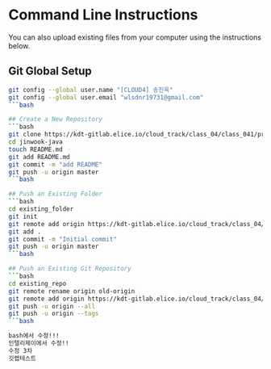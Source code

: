 # Command Line Instructions

You can also upload existing files from your computer using the instructions below.

## Git Global Setup
```bash
git config --global user.name "[CLOUD4] 송진욱"
git config --global user.email "wlsdnr19731@gmail.com"
```bash

## Create a New Repository
```bash
git clone https://kdt-gitlab.elice.io/cloud_track/class_04/class_041/project/jinwook-java.git
cd jinwook-java
touch README.md
git add README.md
git commit -m "add README"
git push -u origin master
```bash

## Push an Existing Folder
```bash
cd existing_folder
git init
git remote add origin https://kdt-gitlab.elice.io/cloud_track/class_04/class_041/project/jinwook-java.git
git add .
git commit -m "Initial commit"
git push -u origin master
```bash

## Push an Existing Git Repository
```bash
cd existing_repo
git remote rename origin old-origin
git remote add origin https://kdt-gitlab.elice.io/cloud_track/class_04/class_041/project/jinwook-java.git
git push -u origin --all
git push -u origin --tags
```bash

bash에서 수정!!!
인텔리제이에서 수정!!
수정 3차
깃랩테스트